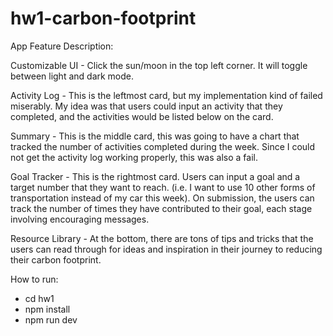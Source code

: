 # hw1-carbon-footprint

App Feature Description:

Customizable UI - Click the sun/moon in the top left corner. It will toggle between light and dark mode.

Activity Log - This is the leftmost card, but my implementation kind of failed miserably. My idea was that users could input an activity that they completed, and the activities would be listed below on the card.

Summary - This is the middle card, this was going to have a chart that tracked the number of activities completed during the week. Since I could not get the activity log working properly, this was also a fail.

Goal Tracker - This is the rightmost card. Users can input a goal and a target number that they want to reach. (i.e. I want to use 10 other forms of transportation instead of my car this week). On submission, the users can track the number of times they have contributed to their goal, each stage involving encouraging messages.

Resource Library - At the bottom, there are tons of tips and tricks that the users can read through for ideas and inspiration in their journey to reducing their carbon footprint.

How to run:
- cd hw1
- npm install
- npm run dev
